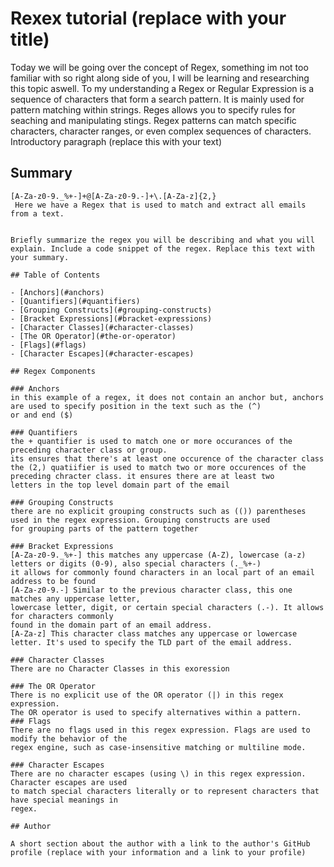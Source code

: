 # Rexex tutorial (replace with your title)
Today we will be going over the concept of Regex, something im not too familiar with so right along side of you,
I will be learning and researching this topic aswell. To my understanding a Regex or Regular Expression is a sequence of characters that
form a search pattern. It is mainly used for pattern matching within strings. Reges allows you to specify rules for seaching and manipulating
stings. Regex patterns can match specific characters, character ranges, or even complex sequences of characters.
Introductory paragraph (replace this with your text)

## Summary
```regex
[A-Za-z0-9._%+-]+@[A-Za-z0-9.-]+\.[A-Za-z]{2,}
 Here we have a Regex that is used to match and extract all emails from a text.


Briefly summarize the regex you will be describing and what you will explain. Include a code snippet of the regex. Replace this text with your summary.

## Table of Contents

- [Anchors](#anchors)
- [Quantifiers](#quantifiers)
- [Grouping Constructs](#grouping-constructs)
- [Bracket Expressions](#bracket-expressions)
- [Character Classes](#character-classes)
- [The OR Operator](#the-or-operator)
- [Flags](#flags)
- [Character Escapes](#character-escapes)

## Regex Components

### Anchors
in this example of a regex, it does not contain an anchor but, anchors are used to specify position in the text such as the (^)
or and end ($)

### Quantifiers
the + quantifier is used to match one or more occurances of the preceding character class or group. 
its ensures that there's at least one occurence of the character class
the (2,) quatiifier is used to match two or more occurences of the preceding chracter class. it ensures there are at least two
letters in the top level domain part of the email

### Grouping Constructs
there are no explicit grouping constructs such as (()) parentheses used in the regex expression. Grouping constructs are used 
for grouping parts of the pattern together

### Bracket Expressions
[A-Za-z0-9._%+-] this matches any uppercase (A-Z), lowercase (a-z) letters or digits (0-9), also special characters (._%+-)
it allows for commonly found characters in an local part of an email address to be found
[A-Za-z0-9.-] Similar to the previous character class, this one matches any uppercase letter,
lowercase letter, digit, or certain special characters (.-). It allows for characters commonly 
found in the domain part of an email address.
[A-Za-z] This character class matches any uppercase or lowercase letter. It's used to specify the TLD part of the email address.

### Character Classes
There are no Character Classes in this exoression

### The OR Operator
There is no explicit use of the OR operator (|) in this regex expression. 
The OR operator is used to specify alternatives within a pattern.
### Flags
There are no flags used in this regex expression. Flags are used to modify the behavior of the
regex engine, such as case-insensitive matching or multiline mode.

### Character Escapes
There are no character escapes (using \) in this regex expression. Character escapes are used
to match special characters literally or to represent characters that have special meanings in
regex.

## Author

A short section about the author with a link to the author's GitHub profile (replace with your information and a link to your profile)
